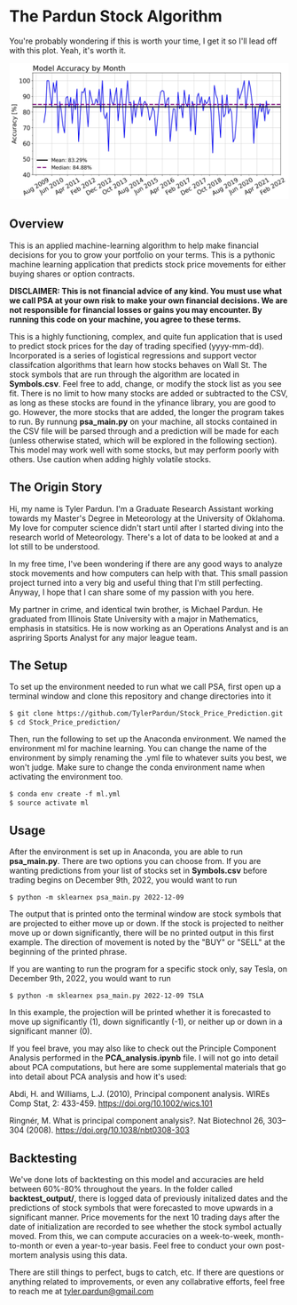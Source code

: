 # The Pardun Stock Algorithm

You're probably wondering if this is worth your time, I get it so I'll lead off with this plot. Yeah, it's worth it.

![plot](acc_month.jpg)

## Overview
 This is an applied machine-learning algorithm to help make financial decisions for you to grow your portfolio on your terms. This is a pythonic machine learning application that predicts stock price movements for either buying shares or option contracts.
 
 **DISCLAIMER: This is not financial advice of any kind. You must use what we call PSA at your own risk to make your own financial decisions. We are not responsible for financial losses or gains you may encounter. By running this code on your machine, you agree to these terms.**

This is a highly functioning, complex, and quite fun application that is used to predict stock prices for the day of trading specified (yyyy-mm-dd). Incorporated is a series of logistical regressions and support vector classifcation algorithms that learn how stocks behaves on Wall St. The stock symbols that are run through the algorithm are located in **Symbols.csv**. Feel free to add, change, or modify the stock list as you see fit. There is no limit to how many stocks are added or subtracted to the CSV, as long as these stocks are found in the yfinance library, you are good to go. However, the more stocks that are added, the longer the program takes to run. By runnung **psa_main.py** on your machine, all stocks contained in the CSV file will be parsed through and a prediction will be made for each (unless otherwise stated, which will be explored in the following section). This model may work well with some stocks, but may perform poorly with others. Use caution when adding highly volatile stocks. 

## The Origin Story
Hi, my name is Tyler Pardun. I'm a Graduate Research Assistant working towards my Master's Degree in Meteorology at the University of Oklahoma. My love for computer science didn't start until after I started diving into the research world of Meteorology. There's a lot of data to be looked at and a lot still to be understood. 

In my free time, I've been wondering if there are any good ways to analyze stock movements and how computers can help with that. This small passion project turned into a very big and useful thing that I'm still perfecting. Anyway, I hope that I can share some of my passion with you here.

My partner in crime, and identical twin brother, is Michael Pardun. He graduated from Illinois State University with a major in Mathematics, emphasis in statsitics. He is now working as an Operations Analyst and is an aspriring Sports Analyst for any major league team.


## The Setup
To set up the environment needed to run what we call PSA, first open up a terminal window and clone this repository and change directories into it

```
$ git clone https://github.com/TylerPardun/Stock_Price_Prediction.git
$ cd Stock_Price_prediction/
```

Then, run the following to set up the Anaconda environment. We named the environment ml for machine learning. You can change the name of the environment by simply renaming the .yml file to whatever suits you best, we won't judge. Make sure to change the conda environment name when activating the environment too.

```
$ conda env create -f ml.yml
$ source activate ml
```

## Usage
After the environment is set up in Anaconda, you are able to run **psa_main.py**. There are two options you can choose from. If you are wanting predictions from your list of stocks set in **Symbols.csv** before trading begins on December 9th, 2022, you would want to run

```
$ python -m sklearnex psa_main.py 2022-12-09
```

The output that is printed onto the terminal window are stock symbols that are projected to either move up or down. If the stock is projected to neither move up or down significantly, there will be no printed output in this first example. The direction of movement is noted by the "BUY" or "SELL" at the beginning of the printed phrase.
  
If you are wanting to run the program for a specific stock only, say Tesla, on December 9th, 2022, you would want to run

```
$ python -m sklearnex psa_main.py 2022-12-09 TSLA
```

In this example, the projection will be printed whether it is forecasted to move up significantly (1), down significantly (-1), or neither up or down in a significant manner (0).

If you feel brave, you may also like to check out the Principle Component Analysis performed in the **PCA_analysis.ipynb** file. I will not go into detail about PCA computations, but here are some supplemental materials that go into detail about PCA analysis and how it's used:

Abdi, H. and Williams, L.J. (2010), Principal component analysis. WIREs Comp Stat, 2: 433-459. https://doi.org/10.1002/wics.101

Ringnér, M. What is principal component analysis?. Nat Biotechnol 26, 303–304 (2008). https://doi.org/10.1038/nbt0308-303


## Backtesting
We've done lots of backtesting on this model and accuracies are held between 60%-80% throughout the years. In the folder called **backtest_output/**, there is logged data of previously initalized dates and the predictions of stock symbols that were forecasted to move upwards in a significant manner. Price movements for the next 10 trading days after the date of initialization are recorded to see whether the stock symbol actually moved. From this, we can compute accuracies on a week-to-week, month-to-month or even a year-to-year basis. Feel free to conduct your own post-mortem analysis using this data. 

There are still things to perfect, bugs to catch, etc. If there are questions or anything related to improvements, or even any collabrative efforts, feel free to reach me at tyler.pardun@gmail.com
